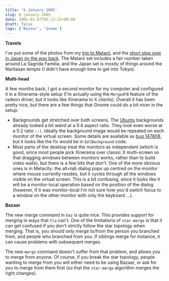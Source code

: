 ```yaml
---
title: '6 January 2005'
slug: 6-january-2005
date: 2005-01-07T05:13:32+08:00
draft: false
tags: ['Bazaar', 'Gnome']
---
```


**Travels**

I\'ve put some of the photos from my [trip to
Mataró](http://www.jamesh.id.au/photos/2004-12-Mataro/), and the [short
stop over in Japan on the way
back](http://www.jamesh.id.au/photos/2004-12-Narita/). The Mataró set
includes a fair number taken around La Sagrida Familia, and the Japan
set is mostly of things around the Naritasan temple (I didn\'t have
enough time to get into Tokyo).

**Multi-head**

A few months back, I got a second monitor for my computer and configured
it in a Xinerama-style setup (I\'m actually using the `MergedFB` feature
of the radeon driver, but it looks like Xinerama to X clients). Overall
it has been pretty nice, but there are a few things that Gnome could do
a bit nicer in the setup:

-   Backgrounds get stretched over both screens. The
    [Ubuntu](http://www.ubuntulinux.org/) backgrounds already looked a
    bit weird at a 5:4 aspect ratio. They look even worse at a 5:2 ratio
    `:-)`. Ideally the background image would be repeated on each
    monitor of the virtual screen. Some details are available as [bug
    147808](http://bugzilla.gnome.org/show_bug.cgi?id=147808), but it
    looks like the fix would be in `EelBackground` code.
-   Most parts of the desktop treat the monitors as independent (which
    is good, since most people pick Xinerama over classic X multi-screen
    so that dragging windows between monitors works, rather than to
    build video walls), but there is a few bits that don\'t. One of the
    more obvious ones is in Metacity: the alt+tab dialog pops up centred
    on the monitor where mouse currently resides, but it cycles through
    all the windows visible on the virtual screen. This is a bit
    confusing, since it looks like it will be a monitor-local operation
    based on the position of the dialog (however, if it was
    monitor-local I\'m not sure how you\'d switch focus to a window on
    the other monitor with only the keyboard \...).

**Bazaar**

The new merge command in `baz` is quite nice. This provides support for
merging in ways that `tla` can\'t. One of the limitations of
`star-merge` is that it can get confused if you don\'t strictly follow
the star topology when merging. That is, you should only merge to/from
the person you branched from, and people who branched from you. If
siblings merge for instance, it can cause problems with subsequent
merges.

The new `merge` command doesn\'t suffer from that problem, and allows
you to merge from anyone. Of course, if you break the star topology,
people wanting to merge from you will either need to be using Bazaar, or
ask for you to merge from them first (so that the `star-merge` algorithm
merges the right changes).
